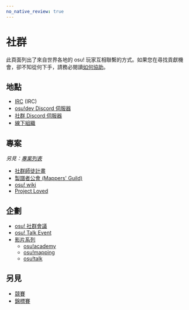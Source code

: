 ```yaml
---
no_native_review: true
---
```


# 社群

此頁面列出了來自世界各地的 osu! 玩家互相聯繫的方式。如果您在尋找貢獻機會，卻不知從何下手，請務必閱讀[如何協助](/wiki/Community/How_you_can_help!)。

## 地點

- [IRC](/wiki/Community/Internet_Relay_Chat) (IRC)
- [osu!dev Discord 伺服器](/wiki/Community/osu!dev_Discord_server)
- [社群 Discord 伺服器](/wiki/Community/Discord_servers)
- [線下組織](/wiki/Community/Organisations)

## 專案

*另見：[專案列表](/wiki/Community/Projects)*

- [社群師徒計畫](/wiki/Community/Community_Mentorship_Program)
- [製譜者公會 (Mappers' Guild)](/wiki/Community/Mappers_Guild)
- [osu! wiki](/wiki/osu!_wiki)
- [Project Loved](/wiki/Community/Project_Loved)

## 企劃

- [osu! 社群會議](/wiki/Community/osu!_community_meetings)
- [osu! Talk Event](/wiki/Community/osu!_Talk_Event)
- [影片系列](/wiki/Community/Video_series)
  - [osu!academy](/wiki/Community/Video_series/osu!academy)
  - [osu!mapping](/wiki/Community/Video_series/osu!mapping)
  - [osu!talk](/wiki/Community/Video_series/osu!talk)

## 另見

- [競賽](/wiki/Contests)
- [錦標賽](/wiki/Tournaments)
